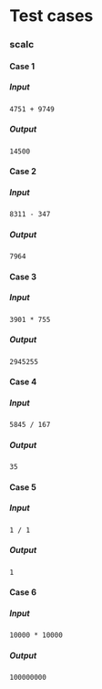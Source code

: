 # Test cases

### scalc

#### Case 1

##### Input

```
4751 + 9749
```

##### Output

```
14500
```

#### Case 2

##### Input

```
8311 - 347
```

##### Output

```
7964
```

#### Case 3

##### Input

```
3901 * 755
```

##### Output

```
2945255
```

#### Case 4

##### Input

```
5845 / 167
```

##### Output

```
35
```

#### Case 5

##### Input

```
1 / 1
```

##### Output

```
1
```

#### Case 6

##### Input

```
10000 * 10000
```

##### Output

```
100000000
```
